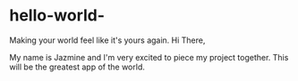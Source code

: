 # hello-world-
Making your world feel like it's yours again. 
Hi There,

My name is Jazmine and I'm very excited to piece my 
project together. This will be the greatest app of the world.
